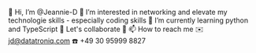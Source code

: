 👋 Hi, I’m @Jeannie-D
👀 I’m interested in networking and elevate my technologie skills - especially coding skills
🌱 I’m currently learning python and TypeScript
💞️ Let's collaborate 💞️ 
📫 How to reach me 
✉️ jd@datatroniq.com ☎️ +49 30 95999 8827

<!---
Jeannie-D/Jeannie-D is a ✨ special ✨ repository because its `README.md` (this file) appears on your GitHub profile.
You can click the Preview link to take a look at your changes.
--->
